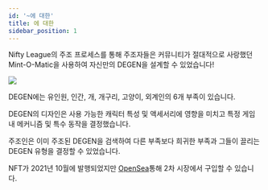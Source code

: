 ```yaml
---
id: '~에 대한'
title: 에 대한
sidebar_position: 1
---
```


Nifty League의 주조 프로세스를 통해 주조자들은 커뮤니티가 절대적으로 사랑했던 Mint-O-Matic을 사용하여 자신만의 DEGEN을 설계할 수 있었습니다!

![](/img/mintomatic.gif)

DEGEN에는 유인원, 인간, 개, 개구리, 고양이, 외계인의 6개 부족이 있습니다.

DEGEN의 디자인은 사용 가능한 캐릭터 특성 및 액세서리에 영향을 미치고 특정 게임 내 메커니즘 및 특수 동작을 결정했습니다.

주조인은 이미 주조된 DEGEN을 검색하여 다른 부족보다 희귀한 부족과 그들이 끌리는 DEGEN 유형을 결정할 수 있었습니다.

NFT가 2021년 10월에 발행되었지만 [OpenSea](https://opensea.io/collection/niftydegen)통해 2차 시장에서 구입할 수 있습니다.

